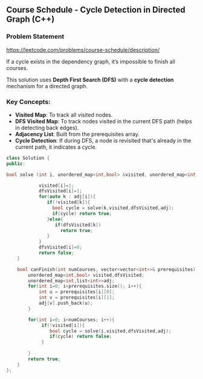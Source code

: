 ## Course Schedule - Cycle Detection in Directed Graph (C++)

### Problem Statement
https://leetcode.com/problems/course-schedule/description/ 

If a cycle exists in the dependency graph, it’s impossible to finish all courses.

This solution uses **Depth First Search (DFS)** with a **cycle detection** mechanism for a directed graph.

### Key Concepts:

- **Visited Map**: To track all visited nodes.
- **DFS Visited Map**: To track nodes visited in the current DFS path (helps in detecting back edges).
- **Adjacency List**: Built from the prerequisites array.
- **Cycle Detection**: If during DFS, a node is revisited that's already in the current path, it indicates a cycle.

```cpp
class Solution {
public:

bool solve (int i, unordered_map<int,bool> &visited, unordered_map<int,bool> &dfsVisited, unordered_map<int,list<int>> &adj ){

            visited[i]=1;
            dfsVisited[i]=1;
            for(auto k : adj[i]){
               if(!visited[k]){
                 bool cycle = solve(k,visited,dfsVisited,adj);
                 if(cycle) return true;
               }else{
                  if(dfsVisited[k])
                    return true;
               }
            }
            dfsVisited[i]=0;
            return false;
    }

    bool canFinish(int numCourses, vector<vector<int>>& prerequisites) {
        unordered_map<int,bool> visited,dfsVisited;
        unordered_map<int,list<int>>adj;
        for(int i=0; i<prerequisites.size(); i++){
            int u = prerequisites[i][0];
            int v = prerequisites[i][1];
            adj[v].push_back(u);
        }

        for(int i=0; i<numCourses; i++){
             if(!visited[i]){
                bool cycle = solve(i,visited,dfsVisited,adj);
                if(cycle) return false; 
             }
               
        }
        return true;
    }
};


